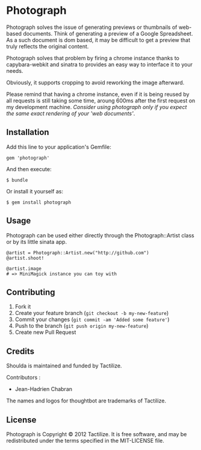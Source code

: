 # Photograph

Photograph solves the issue of generating previews or thumbnails of
web-based documents. Think of generating a preview of a Google
Spreadsheet. As a such document is dom based, it may be difficult to get a preview
that truly reflects the original content. 

Photograph solves that problem by firing a chrome instance thanks to
capybara-webkit and sinatra to provides an easy way to interface it to
your needs. 

Obviously, it supports cropping to avoid reworking the image afterward.

Please remind that having a chrome instance, even if it is being reused
by all requests is still taking some time, aroung 600ms after the first 
request on my development machine. *Consider using photograph only if
you expect the same exact rendering of your 'web documents'*.

## Installation

Add this line to your application's Gemfile:

    gem 'photograph'

And then execute:

    $ bundle

Or install it yourself as:

    $ gem install photograph

## Usage

Photograph can be used either directly through the Photograph::Artist
class or by its little sinata app. 

    @artist = Photograph::Artist.new("http://github.com")
    @artist.shoot!

    @artist.image
    # => MiniMagick instance you can toy with

## Contributing

1. Fork it
2. Create your feature branch (`git checkout -b my-new-feature`)
3. Commit your changes (`git commit -am 'Added some feature'`)
4. Push to the branch (`git push origin my-new-feature`)
5. Create new Pull Request

## Credits


Shoulda is maintained and funded by Tactilize.

Contributors : 

* Jean-Hadrien Chabran

The names and logos for thoughtbot are trademarks of Tactilize.

## License

Photograph is Copyright © 2012 Tactilize. It is free software, and may be redistributed under the terms specified in the MIT-LICENSE file.
